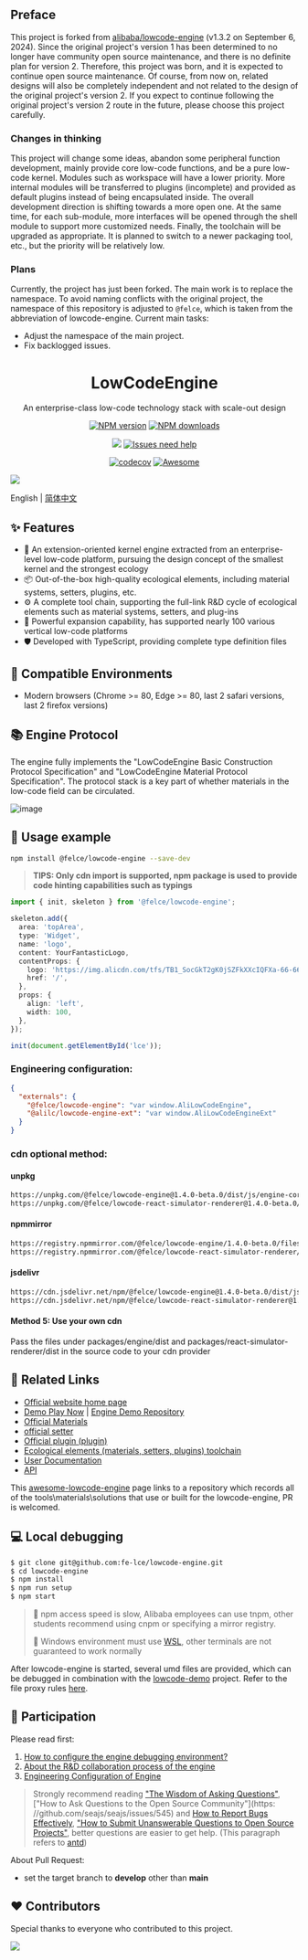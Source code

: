 ## Preface

This project is forked from [alibaba/lowcode-engine](https://github.com/alibaba/lowcode-engine) (v1.3.2 on September 6, 2024).
Since the original project's version 1 has been determined to no longer have community open source maintenance, and there is no definite plan for version 2. Therefore, this project was born, and it is expected to continue open source maintenance.
Of course, from now on, related designs will also be completely independent and not related to the design of the original project's version 2. If you expect to continue following the original project's version 2 route in the future, please choose this project carefully.

### Changes in thinking

This project will change some ideas, abandon some peripheral function development, mainly provide core low-code functions, and be a pure low-code kernel. Modules such as workspace will have a lower priority.
More internal modules will be transferred to plugins (incomplete) and provided as default plugins instead of being encapsulated inside. The overall development direction is shifting towards a more open one.
At the same time, for each sub-module, more interfaces will be opened through the shell module to support more customized needs.
Finally, the toolchain will be upgraded as appropriate. It is planned to switch to a newer packaging tool, etc., but the priority will be relatively low.

### Plans

Currently, the project has just been forked. The main work is to replace the namespace. To avoid naming conflicts with the original project, the namespace of this repository is adjusted to `@felce`, which is taken from the abbreviation of lowcode-engine.
Current main tasks:

- Adjust the namespace of the main project.
- Fix backlogged issues.

<h1 align="center">LowCodeEngine</h1>

<div align="center">

An enterprise-class low-code technology stack with scale-out design

[![NPM version][npm-image]][npm-url] [![NPM downloads][download-image]][download-url]

[![][issues-helper-image]][issues-helper-url] [![Issues need help][help-wanted-image]][help-wanted-url]

[![codecov][codecov-image-url]][codecov-url] [![Awesome](https://cdn.rawgit.com/sindresorhus/awesome/d7305f38d29fed78fa85652e3a63e154dd8e8829/media/badge.svg)](https://github.com/lowcode-workspace/awesome-lowcode-engine)

[npm-image]: https://img.shields.io/npm/v/@felce/lowcode-engine.svg?style=flat-square
[npm-url]: http://npmjs.org/package/@felce/lowcode-engine
[download-image]: https://img.shields.io/npm/dm/@felce/lowcode-engine.svg?style=flat-square
[download-url]: https://npmjs.org/package/@felce/lowcode-engine
[help-wanted-image]: https://flat.badgen.net/github/label-issues/fe-lce/lowcode-engine/help%20wanted/open
[help-wanted-url]: https://github.com/fe-lce/lowcode-engine/issues?q=is%3Aopen+is%3Aissue+label%3A%22help+wanted%22
[issues-helper-image]: https://img.shields.io/badge/using-issues--helper-orange?style=flat-square
[issues-helper-url]: https://github.com/actions-cool/issues-helper
[codecov-image-url]: https://codecov.io/gh/fe-lce/lowcode-engine/branch/main/graph/badge.svg
[codecov-url]: https://codecov.io/gh/fe-lce/lowcode-engine

</div>

[![](https://img.alicdn.com/imgextra/i2/O1CN01UhoS7C1sNNhySvfWi_!!6000000005754-2-tps-2878-1588.png)](http://lowcode-engine.cn)

English | [简体中文](./packages/engine/README-zh_CN.md)

## ✨ Features

- 🌈 An extension-oriented kernel engine extracted from an enterprise-level low-code platform, pursuing the design concept of the smallest kernel and the strongest ecology
- 📦 Out-of-the-box high-quality ecological elements, including material systems, setters, plugins, etc.
- ⚙️ A complete tool chain, supporting the full-link R&D cycle of ecological elements such as material systems, setters, and plug-ins
- 🔌 Powerful expansion capability, has supported nearly 100 various vertical low-code platforms
- 🛡 Developed with TypeScript, providing complete type definition files

## 🎯 Compatible Environments

- Modern browsers (Chrome >= 80, Edge >= 80, last 2 safari versions, last 2 firefox versions)

## 📚 Engine Protocol

The engine fully implements the "LowCodeEngine Basic Construction Protocol Specification" and "LowCodeEngine Material Protocol Specification". The protocol stack is a key part of whether materials in the low-code field can be circulated.

![image](https://img.alicdn.com/imgextra/i3/O1CN01IisBcy1dNBIg16QFM_!!6000000003723-2-tps-1916-1070.png)

## 🌰 Usage example

```bash
npm install @felce/lowcode-engine --save-dev
```

> **TIPS: Only cdn import is supported, npm package is used to provide code hinting capabilities such as typings**

```ts
import { init, skeleton } from '@felce/lowcode-engine';

skeleton.add({
  area: 'topArea',
  type: 'Widget',
  name: 'logo',
  content: YourFantasticLogo,
  contentProps: {
    logo: 'https://img.alicdn.com/tfs/TB1_SocGkT2gK0jSZFkXXcIQFXa-66-66.png',
    href: '/',
  },
  props: {
    align: 'left',
    width: 100,
  },
});

init(document.getElementById('lce'));
```

### Engineering configuration:

```json
{
  "externals": {
    "@felce/lowcode-engine": "var window.AliLowCodeEngine",
    "@alilc/lowcode-engine-ext": "var window.AliLowCodeEngineExt"
  }
}
```

### cdn optional method:

#### unpkg

```html
https://unpkg.com/@felce/lowcode-engine@1.4.0-beta.0/dist/js/engine-core.js
https://unpkg.com/@felce/lowcode-react-simulator-renderer@1.4.0-beta.0/dist/js/react-simulator-renderer.js
```

#### npmmirror

```html
https://registry.npmmirror.com/@felce/lowcode-engine/1.4.0-beta.0/files/dist/js/engine-core.js
https://registry.npmmirror.com/@felce/lowcode-react-simulator-renderer/1.4.0-beta.0/files/dist/js/react-simulator-renderer.js
```

#### jsdelivr

```html
https://cdn.jsdelivr.net/npm/@felce/lowcode-engine@1.4.0-beta.0/dist/js/engine-core.js
https://cdn.jsdelivr.net/npm/@felce/lowcode-react-simulator-renderer@1.4.0-beta.0/dist/js/react-simulator-renderer.js
```

#### Method 5: Use your own cdn

Pass the files under packages/engine/dist and packages/react-simulator-renderer/dist in the source code to your cdn provider

## 🔗 Related Links

- [Official website home page](http://lowcode-engine.cn/)
- [Demo Play Now](http://lowcode-engine.cn/demo) | [Engine Demo Repository](https://github.com/fe-lce/lowcode-demo)
- [Official Materials](https://github.com/fe-lce/lowcode-materials)
- [official setter](https://github.com/fe-lce/lowcode-engine-ext)
- [Official plugin (plugin)](https://github.com/fe-lce/lowcode-plugins)
- [Ecological elements (materials, setters, plugins) toolchain](https://lowcode-engine.cn/site/docs/guide/expand/editor/cli)
- [User Documentation](http://lowcode-engine.cn/doc)
- [API](https://lowcode-engine.cn/site/docs/api/)

This [awesome-lowcode-engine](https://github.com/lowcode-workspace/awesome-lowcode-engine) page links to a repository which records all of the tools\materials\solutions that use or built for the lowcode-engine, PR is welcomed.

## 💻 Local debugging

```bash
$ git clone git@github.com:fe-lce/lowcode-engine.git
$ cd lowcode-engine
$ npm install
$ npm run setup
$ npm start
```

> 📢 npm access speed is slow, Alibaba employees can use tnpm, other students recommend using cnpm or specifying a mirror registry.
>
> 📢 Windows environment must use [WSL](https://docs.microsoft.com/en-us/windows/wsl/install), other terminals are not guaranteed to work normally

After lowcode-engine is started, several umd files are provided, which can be debugged in combination with the [lowcode-demo](https://github.com/fe-lce/lowcode-demo) project. Refer to the file proxy rules [here](https://lowcode-engine.cn/site/docs/participate/prepare).

## 🤝 Participation

Please read first:

1. [How to configure the engine debugging environment? ](https://lowcode-engine.cn/site/docs/participate/prepare)
2. [About the R&D collaboration process of the engine](https://lowcode-engine.cn/site/docs/participate/flow)
3. [Engineering Configuration of Engine](https://lowcode-engine.cn/site/docs/participate/config)

> Strongly recommend reading ["The Wisdom of Asking Questions"](https://github.com/ryanhanwu/How-To-Ask-Questions-The-Smart-Way), ["How to Ask Questions to the Open Source Community"](https: //github.com/seajs/seajs/issues/545) and [How to Report Bugs Effectively](http://www.chiark.greenend.org.uk/%7Esgtatham/bugs-cn.html), [ "How to Submit Unanswerable Questions to Open Source Projects"](https://zhuanlan.zhihu.com/p/25795393), better questions are easier to get help. (This paragraph refers to [antd](https://github.com/ant-design/ant-design))

About Pull Request:

- set the target branch to **develop** other than **main**

## ❤️ Contributors

Special thanks to everyone who contributed to this project.

<p>
<a href="https://github.com/fe-lce/lowcode-engine/graphs/contributors"><img src="https://contrib.rocks/image?repo=fe-lce/lowcode-engine" /></a>
</p>
